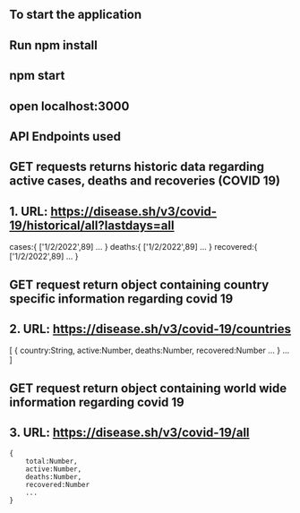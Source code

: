## To start the application

## Run npm install

## npm start

## open localhost:3000

## API Endpoints used

## GET requests returns historic data regarding active cases, deaths and recoveries (COVID 19)

## 1. URL: https://disease.sh/v3/covid-19/historical/all?lastdays=all

cases:{
    ['1/2/2022',89] 
    ...
}
deaths:{
    ['1/2/2022',89]
    ...
}
recovered:{
    ['1/2/2022',89]
    ...
}

## GET request return object containing country specific information regarding covid 19

## 2. URL: https://disease.sh/v3/covid-19/countries

[
    {
        country:String,
        active:Number,
        deaths:Number,
        recovered:Number
        ...
    }
    ...
]

## GET request return object containing world wide information regarding covid 19

## 3. URL: https://disease.sh/v3/covid-19/all

    {
        total:Number,
        active:Number,
        deaths:Number,
        recovered:Number
        ...
    }

